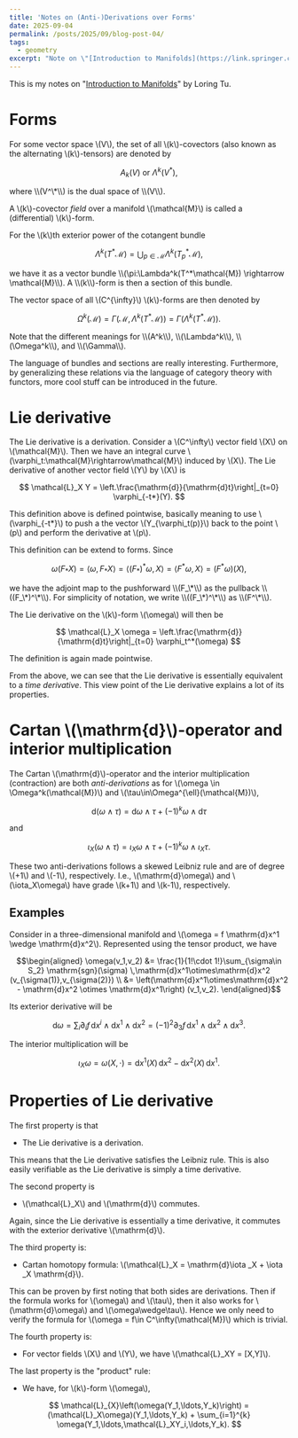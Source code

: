 ```yaml
---
title: 'Notes on (Anti-)Derivations over Forms'
date: 2025-09-04
permalink: /posts/2025/09/blog-post-04/
tags:
  - geometry
excerpt: "Note on \"[Introduction to Manifolds](https://link.springer.com/book/10.1007/978-1-4419-7400-6)\" by Loring Tu -- especially on the Lie derivatives of forms."
---
```


This is my notes on "[Introduction to Manifolds](https://link.springer.com/book/10.1007/978-1-4419-7400-6)" by Loring Tu.

# Forms
For some vector space \\(V\\), the set of all \\(k\\)-covectors (also known as the alternating \\(k\\)-tensors) are denoted by
<p>

$$ A_k(V) \text{ or } \Lambda^k(V^*),$$
</p>
where \\(V^\*\\) is the dual space of \\(V\\).

A \\(k\\)-covector *field* over a manifold \\(\mathcal{M}\\) is called a (differential) \\(k\\)-form.

For the \\(k\\)th exterior power of the cotangent bundle
<p>

$$\Lambda^k(T^*\mathcal{M}) = \bigcup_{p\in\mathcal{M}} \Lambda^k(T^*_p\mathcal{M}),$$
</p>
we have it as a vector bundle \\(\pi:\Lambda^k(T^*\mathcal{M}) \rightarrow \mathcal{M}\\). A \\(k\\)-form is then a section of this bundle.

The vector space of all \\(C^{\infty}\\) \\(k\\)-forms are then denoted by
<p>

$$
\Omega^k(\mathcal{M}) = \Gamma(\mathcal{M}, \Lambda^k(T^*\mathcal{M})) = \Gamma(\Lambda^k(T^*\mathcal{M})).
$$
</p>
Note that the different meanings for \\(A^k\\), \\(\Lambda^k\\), \\(\Omega^k\\), and \\(\Gamma\\).

The language of bundles and sections are really interesting. Furthermore, by generalizing these relations via the language of category theory with functors, more cool stuff can be introduced in the future.

# Lie derivative
The Lie derivative is a derivation. Consider a \\(C^\infty\\) vector field \\(X\\) on \\(\mathcal{M}\\). Then we have an integral curve \\(\varphi_t:\mathcal{M}\rightarrow\mathcal{M}\\) induced by \\(X\\). The Lie derivative of another vector field \\(Y\\) by \\(X\\) is
<p>

$$
\mathcal{L}_X Y = \left.\frac{\mathrm{d}}{\mathrm{d}t}\right|_{t=0} \varphi_{-t*}(Y).
$$
</p>

This definition above is defined pointwise, basically meaning to use \\(\varphi_{-t*}\\) to push a the vector \\(Y_{\varphi_t(p)}\\) back to the point \\(p\\) and perform the derivative at \\(p\\).

This definition can be extend to forms. Since
<p>

$$\omega(F_*X) = \langle \omega, F_* X\rangle = \langle (F_*)^*\omega,X\rangle = \langle F^*\omega, X\rangle = (F^*\omega)(X),$$
</p>
we have the adjoint map to the pushforward \\(F_\*\\) as the pullback \\((F_\*)^\*\\). For simplicity of notation, we write \\((F_\*)^\*\\) as \\(F^\*\\).

The Lie derivative on the \\(k\\)-form \\(\omega\\) will then be
<p>

$$
\mathcal{L}_X \omega = \left.\frac{\mathrm{d}}{\mathrm{d}t}\right|_{t=0} \varphi_t^*(\omega)
$$
</p>
The definition is again made pointwise.

From the above, we can see that the Lie derivative is essentially equivalent to a *time derivative*. This view point of the Lie derivative explains a lot of its properties.

# Cartan \\(\mathrm{d}\\)-operator and interior multiplication
The Cartan \\(\mathrm{d}\\)-operator and the interior multiplication (contraction) are both *anti-derivations* as for \\(\omega \in \Omega^k(\mathcal{M})\\) and \\(\tau\in\Omega^{\ell}(\mathcal{M})\\),
<p>

$$
\mathrm{d}(\omega \wedge \tau) = \mathrm{d}\omega \wedge \tau + (-1)^k \omega \wedge \mathrm{d}\tau
$$
</p>
and
<p>

$$
\iota_X(\omega \wedge \tau) = \iota_X\omega \wedge \tau + (-1)^k \omega \wedge \iota_X\tau.
$$
</p>

These two anti-derivations follows a skewed Leibniz rule and are of degree \\(+1\\) and \\(-1\\), respectively. I.e., \\(\mathrm{d}\omega\\) and \\(\iota_X\omega\\) have grade \\(k+1\\) and \\(k-1\\), respectively.

## Examples
Consider in a three-dimensional manifold and \\(\omega = f \mathrm{d}x^1 \wedge \mathrm{d}x^2\\). Represented using the tensor product, we have
<p>

$$\begin{aligned}
\omega(v_1,v_2) &= \frac{1}{1!\cdot 1!}\sum_{\sigma\in S_2} \mathrm{sgn}(\sigma) \,\mathrm{d}x^1\otimes\mathrm{d}x^2 (v_{\sigma(1)},v_{\sigma(2)}) \\
&= \left(\mathrm{d}x^1\otimes\mathrm{d}x^2 - \mathrm{d}x^2 \otimes \mathrm{d}x^1\right) (v_1,v_2).
\end{aligned}$$
</p>

Its exterior derivative will be
<p>

$$
\mathrm{d}\omega = \sum_{i}\partial_i f \,\mathrm{d}x^i \wedge \mathrm{d}x^1 \wedge \mathrm{d}x^2 = (-1)^2 \partial_3f \, \mathrm{d}x^1 \wedge \mathrm{d}x^2 \wedge \mathrm{d}x^3.
$$
</p>

The interior multiplication will be
<p>

$$
\iota_X\omega = \omega(X,\cdot) = \mathrm{d}x^1(X) \,\mathrm{d}x^2 - \mathrm{d}x^2(X) \, \mathrm{d}x^1.
$$
</p>

# Properties of Lie derivative
The first property is that
- The Lie derivative is a derivation.

This means that the Lie derivative satisfies the Leibniz rule. This is also easily verifiable as the Lie derivative is simply a time derivative.

The second property is
- \\(\mathcal{L}_X\\) and \\(\mathrm{d}\\) commutes.

Again, since the Lie derivative is essentially a time derivative, it commutes with the exterior derivative \\(\mathrm{d}\\).

The third property is:
- Cartan homotopy formula: \\(\mathcal{L}_X = \mathrm{d}\iota _X + \iota _X \mathrm{d}\\).

This can be proven by first noting that both sides are derivations. Then if the formula works for \\(\omega\\) and \\(\tau\\), then it also works for \\(\mathrm{d}\omega\\) and \\(\omega\wedge\tau\\). Hence we only need to verify the formula for \\(\omega = f\in C^\infty(\mathcal{M})\\) which is trivial.

The fourth property is:
- For vector fields \\(X\\) and \\(Y\\), we have \\(\mathcal{L}_XY = [X,Y]\\).

The last property is the "product" rule:
- We have, for \\(k\\)-form \\(\omega\\),
<p>

$$
\mathcal{L}_{X}\left(\omega(Y_1,\ldots,Y_k)\right) = (\mathcal{L}_X\omega)(Y_1,\ldots,Y_k) + \sum_{i=1}^{k} \omega(Y_1,\ldots,\mathcal{L}_XY_i,\ldots,Y_k).
$$
</p>